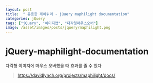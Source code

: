 ```yaml
---
layout: post
title:  " 유용한 제이쿼리 - jQuery maphilight documentation"
categories: jQuery
tags: ["jQuery", "이미지맵", "다각형마우스오버"]
image: /asset/images/posts/jquery/maphilight.png
---
```


# jQuery-maphilight-documentation

다각형 이미지에 마우스 오버했을 때 효과를 줄 수 있다
 
 > <https://davidlynch.org/projects/maphilight/docs/>